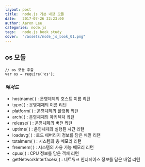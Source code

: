 ```yaml
---
layout: post
title:  node.js 기본 내장 모듈
date:   2017-07-26 22:23:00
author: Aaron Lee
categories: node.js
tags:	node.js book study
cover:  "/assets/node_js_book_01.png"
---
```


## os 모듈
```
// os 모듈 추출
var os = require('os');
```
### *메서드*
- hostname( ) : 운영체제의 호스트 이름 리턴
- type( ) : 운영체제의 이름 리턴
- platform( ) : 운영체제의 플랫폼 리턴
- arch( ) : 운영체제의 아키텍처 리턴
- release( ) : 운영체제의 버전 리턴
- uptime( ) : 운영체제의 실행된 시간 리턴
- loadavg( ) : 로드 에버리지 정보를 담은 배열 리턴
- totalmem( ) : 시스템의 총 메모리 리턴
- freemem( ) : 시스템의 사용 가능 메모리 리턴
- cpus( ) : CPU 정보를 담은 객체 리턴
- getNetworkInterfaces( ) : 네트워크 인터페이스 정보를 담은 배열 리턴